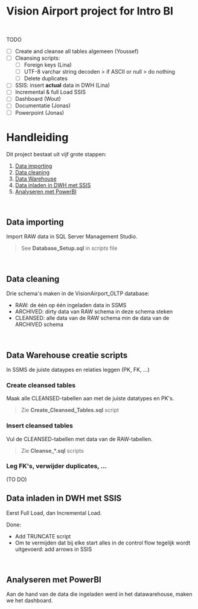 # Vision Airport project for Intro BI

<br>

TODO
- [ ] Create and cleanse all tables algemeen (Youssef)
- [ ] Cleansing scripts: 
  * [ ] Foreign keys (Lina)
  * [ ] UTF-8 varchar string decoden > if ASCII or null > do nothing
  * [ ] Delete duplicates 
- [ ] SSIS: insert **actual** data in DWH (Lina)
- [ ] Incremental & full Load SSIS
- [ ] Dashboard (Wout)
- [ ] Documentatie (Jonas)
- [ ] Powerpoint (Jonas)

# Handleiding
Dit project bestaat uit vijf grote stappen:
1. [Data importing](#raw)
2. [Data cleaning](#cleansed)
3. [Data Warehouse](#dwh)
4. [Data inladen in DWH met SSIS](#ssis)
5. [Analyseren met PowerBI](#powerbi)

<br>

## Data importing <a name="raw"></a>
Import RAW data in SQL Server Management Studio.
>See **Database_Setup.sql** in *scripts* file
<br>

## Data cleaning <a name="cleansed"></a>
Drie schema's maken in de VisionAirport_OLTP database:
- RAW: de één op één ingeladen data in SSMS
- ARCHIVED: dirty data van RAW schema in deze schema steken
- CLEANSED: alle data van de RAW schema min de data van de ARCHIVED schema
<br>

## Data Warehouse creatie scripts <a name="dwh"></a>
In SSMS de juiste dataypes en relaties leggen (PK, FK, ...)

### Create cleansed tables
Maak alle CLEANSED-tabellen aan met de juiste datatypes en PK's.
>Zie **Create_Cleansed_Tables.sql** script

### Insert cleansed tables
Vul de CLEANSED-tabellen met data van de RAW-tabellen.
>Zie **Cleanse_*.sql** scripts

### Leg FK's, verwijder duplicates, ...
(TO DO)
<br>

## Data inladen in DWH met SSIS <a name="ssis"></a>
Eerst Full Load, dan Incremental Load.

Done: 
- Add TRUNCATE script
- Om te vermijden dat bij elke start alles in de control flow tegelijk wordt uitgevoerd: add arrows in SSIS
<br>

## Analyseren met PowerBI <a name="powerbi"></a>
Aan de hand van de data die ingeladen werd in het datawarehouse, maken we het dashboard.
<br>
